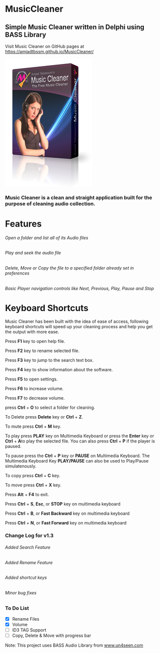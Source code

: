 # MusicCleaner
## Simple Music Cleaner written in Delphi using BASS Library
Visit Music Cleaner on GitHub pages at https://amjadtbssm.github.io/MusicCleaner/

![BoxShot](https://github.com/amjadtbssm/MusicCleaner/raw/master/images/box.png)

### Music Cleaner is a clean and straight application built for the purpose of cleaning audio collection.
# Features
###### Open a folder and list all of its Audio files
###### Play and seek the audio file
###### Delete, Move or Copy the file to a specified folder already set in preferences
###### Basic Player navigation controls like Next, Previous, Play, Pause and Stop

# Keyboard Shortcuts
Music Cleaner has been built with the idea of ease of access, following keyboard shortcuts will speed up your cleaning process and help you get the output with more ease.
<p>Press <b>F1</b> key to open help file.</P>
<p>Press <b>F2</b> key to rename selected file.</P>
<p>Press <b>F3</b> key to jump to the search text box.</P>		 
<p>Press <b>F4</b> key to show information about the software.</P>
<p>Press <b>F5</b> to open settings.</P>
<p>Press <b>F6</b> to increase volume.</P>
<p>Press <b>F7</b> to decrease volume.</P>
<p>press <b>Ctrl</b> + <b>O</b> to select a folder for cleaning.</p>
<p>To Delete press <b>Delete</b> key or <b>Ctrl</b> + <b>Z</b>.</P>
<p>To mute press <b>Ctrl</b> + <b>M</b> key.</P>
<p>To play press <b>PLAY</b> key on Multimedia Keyboard or press the <b>Enter</b> key or <b>Ctrl</b> + <b>A</b>to play the selected file. You can also press <b>Ctrl</b> + <b>P</b> if the player is paused.</P>
<p>To pause press the <b>Ctrl</b> + <b>P</b> key or <b>PAUSE</b> on Multimedia Keyboard.  The Multimedia Keyboard Key <b>PLAY/PAUSE</b> can also be used to Play/Pause simulatenously.</P>
<p>To copy press <b>Ctrl</b> + <b>C</b> key.</P>
<p>To move press <b>Ctrl</b> + <b>X</b> key.</P>
<p>Press <b>Alt</b> + <b>F4</b> to exit.</P>
<p>Press <b>Ctrl</b> + <b>S</b>, <b>Esc</b>, or <b>STOP</b> key on multimedia keyboard</P>
<p>Press <b>Ctrl</b> + <b>B</b>, or <b>Fast Backward</b> key on multimedia keyboard</P>
<p>Press <b>Ctrl</b> + <b>N</b>, or <b>Fast Forward</b> key on multimedia keyboard</P>

### Change Log for v1.3
###### Added Search Feature
###### Added Rename Feature
###### Added shortcut keys
###### Minor bug fixes

### To Do List

* [X] Rename Files
* [X] Volume
* [ ] ID3 TAG Support
* [ ] Copy, Delete & Move with progress bar

Note: This project uses BASS Audio Library from www.un4seen.com
